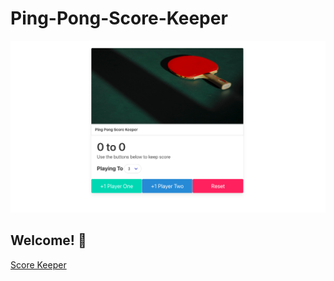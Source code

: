 # Ping-Pong-Score-Keeper
<img src='imgs/Screen Shot 2022-02-26 at 10.35.04 PM.png'>

## Welcome! 👋 
<a href='https://ahmedtakeshy.github.io/Ping-Pong-Score-Keeper/'>Score Keeper</a>
